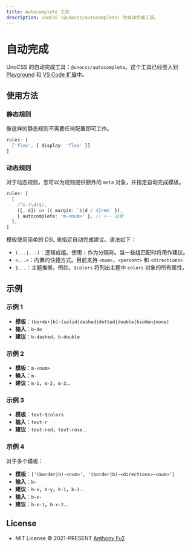 ```yaml
---
title: Autocomplete 工具
description: UnoCSS (@unocss/autocomplete) 的自动完成工具。
---
```


# 自动完成

UnoCSS 的自动完成工具：`@unocss/autocomplete`。这个工具已经嵌入到<a href="/play" target="_blank" rel="noreferrer">Playground</a> 和 [VS Code 扩展](/integrations/vscode)中。

## 使用方法

### 静态规则

像这样的静态规则不需要任何配置即可工作。

```ts
rules: [
  ['flex', { display: 'flex' }]
]
```

### 动态规则

对于动态规则，您可以为规则提供额外的 `meta` 对象，并指定自动完成模板。

```ts
rules: [
  [
    /^m-(\d)$/,
    ([, d]) => ({ margin: `${d / 4}rem` }),
    { autocomplete: 'm-<num>' }, // <-- 这里
  ],
]
```

模板使用简单的 DSL 来指定自动完成建议。语法如下：

- `(...|...)`：逻辑或组。使用 `|` 作为分隔符。当一些组匹配时将用作建议。
- `<...>`：内置的快捷方式。目前支持 `<num>`，`<percent>` 和 `<directions>`
- `$...`：主题推断。例如，`$colors` 将列出主题中 `colors` 对象的所有属性。

## 示例

### 示例 1

- **模板**：`(border|b)-(solid|dashed|dotted|double|hidden|none)`
- **输入**：`b-do`
- **建议**：`b-dashed`，`b-double`

### 示例 2

- **模板**：`m-<num>`
- **输入**：`m-`
- **建议**：`m-1`，`m-2`，`m-3`...

### 示例 3

- **模板**：`text-$colors`
- **输入**：`text-r`
- **建议**：`text-red`，`text-rose`...

### 示例 4

对于多个模板：

- **模板**：`['(border|b)-<num>', '(border|b)-<directions>-<num>']`
- **输入**：`b-`
- **建议**：`b-x`，`b-y`，`b-1`，`b-2`...
- **输入**：`b-x-`
- **建议**：`b-x-1`，`b-x-2`...

## License

- MIT License &copy; 2021-PRESENT [Anthony Fu](https://github.com/antfu)∑
